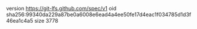 version https://git-lfs.github.com/spec/v1
oid sha256:99340da229a87be0a6008e6ead4a4ee50fe17d4eac1f034785d1d3f46ea1c4a5
size 3778
